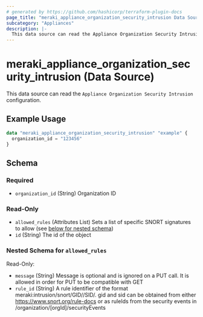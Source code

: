 ```yaml
---
# generated by https://github.com/hashicorp/terraform-plugin-docs
page_title: "meraki_appliance_organization_security_intrusion Data Source - terraform-provider-meraki"
subcategory: "Appliances"
description: |-
  This data source can read the Appliance Organization Security Intrusion configuration.
---
```


# meraki_appliance_organization_security_intrusion (Data Source)

This data source can read the `Appliance Organization Security Intrusion` configuration.

## Example Usage

```terraform
data "meraki_appliance_organization_security_intrusion" "example" {
  organization_id = "123456"
}
```

<!-- schema generated by tfplugindocs -->
## Schema

### Required

- `organization_id` (String) Organization ID

### Read-Only

- `allowed_rules` (Attributes List) Sets a list of specific SNORT signatures to allow (see [below for nested schema](#nestedatt--allowed_rules))
- `id` (String) The id of the object

<a id="nestedatt--allowed_rules"></a>
### Nested Schema for `allowed_rules`

Read-Only:

- `message` (String) Message is optional and is ignored on a PUT call. It is allowed in order for PUT to be compatible with GET
- `rule_id` (String) A rule identifier of the format meraki:intrusion/snort/GID//SID/. gid and sid can be obtained from either https://www.snort.org/rule-docs or as ruleIds from the security events in /organization/[orgId]/securityEvents
